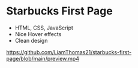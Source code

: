 # Starbucks First Page

- HTML, CSS, JavaScript
- Nice Hover effects
- Clean design

https://github.com/LiamThomas21/starbucks-first-page/blob/main/preview.mp4
